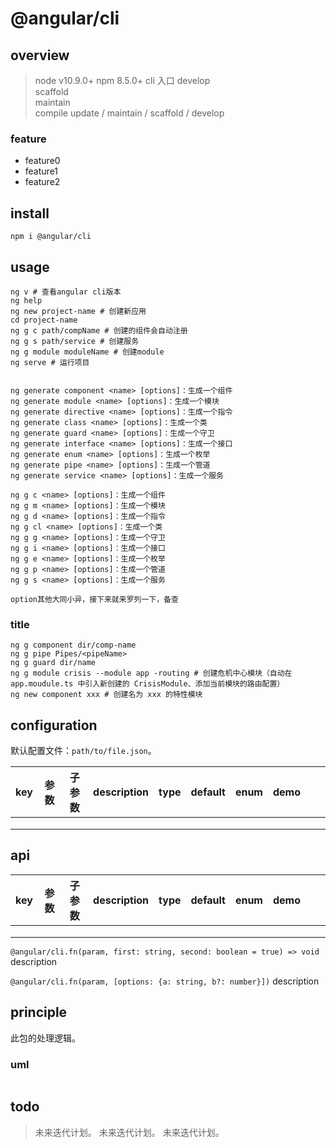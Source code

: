 # @angular/cli

## overview

> node v10.9.0+
> npm 8.5.0+
> cli 入口
> develop  
> scaffold  
> maintain  
> compile
> update / maintain / scaffold / develop

### feature

- feature0
- feature1
- feature2

## install

`npm i @angular/cli`

## usage

```shell
ng v # 查看angular cli版本
ng help
ng new project-name # 创建新应用
cd project-name
ng g c path/compName # 创建的组件会自动注册
ng g s path/service # 创建服务
ng g module moduleName # 创建module
ng serve # 运行项目


ng generate component <name> [options]：生成一个组件
ng generate module <name> [options]：生成一个模块
ng generate directive <name> [options]：生成一个指令
ng generate class <name> [options]：生成一个类
ng generate guard <name> [options]：生成一个守卫
ng generate interface <name> [options]：生成一个接口
ng generate enum <name> [options]：生成一个枚举
ng generate pipe <name> [options]：生成一个管道
ng generate service <name> [options]：生成一个服务

ng g c <name> [options]：生成一个组件
ng g m <name> [options]：生成一个模块
ng g d <name> [options]：生成一个指令
ng g cl <name> [options]：生成一个类
ng g g <name> [options]：生成一个守卫
ng g i <name> [options]：生成一个接口
ng g e <name> [options]：生成一个枚举
ng g p <name> [options]：生成一个管道
ng g s <name> [options]：生成一个服务

option其他大同小异，接下来就来罗列一下，备查
```

### title

```shell
ng g component dir/comp-name
ng g pipe Pipes/<pipeName>
ng g guard dir/name
ng g module crisis --module app -routing # 创建危机中心模块（自动在 app.moudule.ts 中引入新创建的 CrisisModule、添加当前模块的路由配置）
ng new component xxx # 创建名为 xxx 的特性模块
```

## configuration

默认配置文件：`path/to/file.json`。

<!-- prettier-ignore-start -->
|key|参数|子参数|description|type|default|enum|demo|||
|-|-|-|-|-|-|-|-|-|-|
|||||||||||
|||||||||||
|||||||||||
<!-- prettier-ignore-end -->

## api

<!-- prettier-ignore-start -->
|key|参数|子参数|description|type|default|enum|demo|||
|-|-|-|-|-|-|-|-|-|-|
|||||||||||
|||||||||||
|||||||||||
<!-- prettier-ignore-end -->

`@angular/cli.fn(param, first: string, second: boolean = true) => void`
description

`@angular/cli.fn(param, [options: {a: string, b?: number}])`
description

## principle

此包的处理逻辑。

### uml

```

```

## todo

> 未来迭代计划。
> 未来迭代计划。
> 未来迭代计划。
